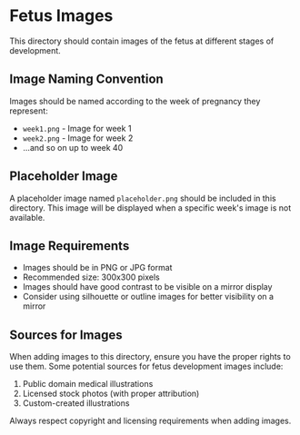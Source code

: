 # Fetus Images

This directory should contain images of the fetus at different stages of development.

## Image Naming Convention

Images should be named according to the week of pregnancy they represent:

- `week1.png` - Image for week 1
- `week2.png` - Image for week 2
- ...and so on up to week 40

## Placeholder Image

A placeholder image named `placeholder.png` should be included in this directory. This image will be displayed when a specific week's image is not available.

## Image Requirements

- Images should be in PNG or JPG format
- Recommended size: 300x300 pixels
- Images should have good contrast to be visible on a mirror display
- Consider using silhouette or outline images for better visibility on a mirror

## Sources for Images

When adding images to this directory, ensure you have the proper rights to use them. Some potential sources for fetus development images include:

1. Public domain medical illustrations
2. Licensed stock photos (with proper attribution)
3. Custom-created illustrations

Always respect copyright and licensing requirements when adding images.
